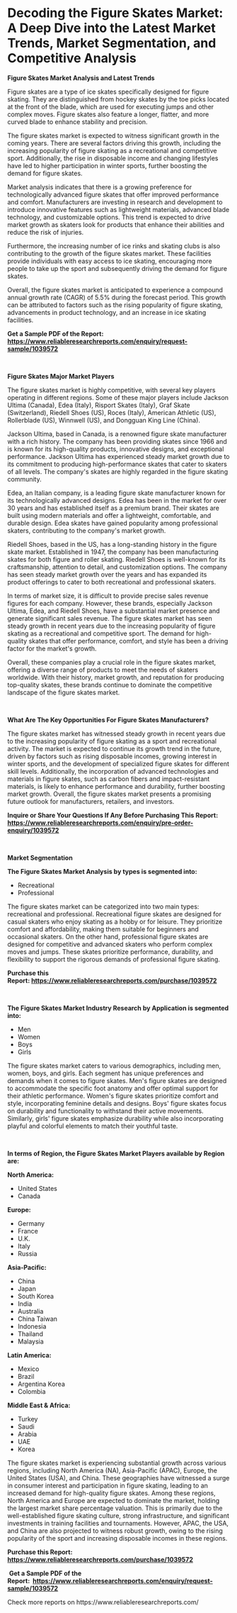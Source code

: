 <p><h1>Decoding the Figure Skates Market: A Deep Dive into the Latest Market Trends, Market Segmentation, and Competitive Analysis</h1></p><p><strong>Figure Skates Market Analysis and Latest Trends</strong></p>
<p><p>Figure skates are a type of ice skates specifically designed for figure skating. They are distinguished from hockey skates by the toe picks located at the front of the blade, which are used for executing jumps and other complex moves. Figure skates also feature a longer, flatter, and more curved blade to enhance stability and precision.</p><p>The figure skates market is expected to witness significant growth in the coming years. There are several factors driving this growth, including the increasing popularity of figure skating as a recreational and competitive sport. Additionally, the rise in disposable income and changing lifestyles have led to higher participation in winter sports, further boosting the demand for figure skates.</p><p>Market analysis indicates that there is a growing preference for technologically advanced figure skates that offer improved performance and comfort. Manufacturers are investing in research and development to introduce innovative features such as lightweight materials, advanced blade technology, and customizable options. This trend is expected to drive market growth as skaters look for products that enhance their abilities and reduce the risk of injuries.</p><p>Furthermore, the increasing number of ice rinks and skating clubs is also contributing to the growth of the figure skates market. These facilities provide individuals with easy access to ice skating, encouraging more people to take up the sport and subsequently driving the demand for figure skates.</p><p>Overall, the figure skates market is anticipated to experience a compound annual growth rate (CAGR) of 5.5% during the forecast period. This growth can be attributed to factors such as the rising popularity of figure skating, advancements in product technology, and an increase in ice skating facilities.</p></p>
<p><strong>Get a Sample PDF of the Report:&nbsp; <a href="https://www.reliableresearchreports.com/enquiry/request-sample/1039572">https://www.reliableresearchreports.com/enquiry/request-sample/1039572</a></strong></p>
<p>&nbsp;</p>
<p><strong>Figure Skates Major Market Players</strong></p>
<p><p>The figure skates market is highly competitive, with several key players operating in different regions. Some of these major players include Jackson Ultima (Canada), Edea (Italy), Risport Skates (Italy), Graf Skate (Switzerland), Riedell Shoes (US), Roces (Italy), American Athletic (US), Rollerblade (US), Winnwell (US), and Dongguan King Line (China).</p><p>Jackson Ultima, based in Canada, is a renowned figure skate manufacturer with a rich history. The company has been providing skates since 1966 and is known for its high-quality products, innovative designs, and exceptional performance. Jackson Ultima has experienced steady market growth due to its commitment to producing high-performance skates that cater to skaters of all levels. The company's skates are highly regarded in the figure skating community.</p><p>Edea, an Italian company, is a leading figure skate manufacturer known for its technologically advanced designs. Edea has been in the market for over 30 years and has established itself as a premium brand. Their skates are built using modern materials and offer a lightweight, comfortable, and durable design. Edea skates have gained popularity among professional skaters, contributing to the company's market growth.</p><p>Riedell Shoes, based in the US, has a long-standing history in the figure skate market. Established in 1947, the company has been manufacturing skates for both figure and roller skating. Riedell Shoes is well-known for its craftsmanship, attention to detail, and customization options. The company has seen steady market growth over the years and has expanded its product offerings to cater to both recreational and professional skaters.</p><p>In terms of market size, it is difficult to provide precise sales revenue figures for each company. However, these brands, especially Jackson Ultima, Edea, and Riedell Shoes, have a substantial market presence and generate significant sales revenue. The figure skates market has seen steady growth in recent years due to the increasing popularity of figure skating as a recreational and competitive sport. The demand for high-quality skates that offer performance, comfort, and style has been a driving factor for the market's growth.</p><p>Overall, these companies play a crucial role in the figure skates market, offering a diverse range of products to meet the needs of skaters worldwide. With their history, market growth, and reputation for producing top-quality skates, these brands continue to dominate the competitive landscape of the figure skates market.</p></p>
<p>&nbsp;</p>
<p><strong>What Are The Key Opportunities For Figure Skates Manufacturers?</strong></p>
<p><p>The figure skates market has witnessed steady growth in recent years due to the increasing popularity of figure skating as a sport and recreational activity. The market is expected to continue its growth trend in the future, driven by factors such as rising disposable incomes, growing interest in winter sports, and the development of specialized figure skates for different skill levels. Additionally, the incorporation of advanced technologies and materials in figure skates, such as carbon fibers and impact-resistant materials, is likely to enhance performance and durability, further boosting market growth. Overall, the figure skates market presents a promising future outlook for manufacturers, retailers, and investors.</p></p>
<p><strong>Inquire or Share Your Questions If Any Before Purchasing This Report: <a href="https://www.reliableresearchreports.com/enquiry/pre-order-enquiry/1039572">https://www.reliableresearchreports.com/enquiry/pre-order-enquiry/1039572</a></strong></p>
<p>&nbsp;</p>
<p><strong>Market Segmentation</strong></p>
<p><strong>The Figure Skates Market Analysis by types is segmented into:</strong></p>
<p><ul><li>Recreational</li><li>Professional</li></ul></p>
<p><p>The figure skates market can be categorized into two main types: recreational and professional. Recreational figure skates are designed for casual skaters who enjoy skating as a hobby or for leisure. They prioritize comfort and affordability, making them suitable for beginners and occasional skaters. On the other hand, professional figure skates are designed for competitive and advanced skaters who perform complex moves and jumps. These skates prioritize performance, durability, and flexibility to support the rigorous demands of professional figure skating.</p></p>
<p><strong>Purchase this Report:&nbsp;<a href="https://www.reliableresearchreports.com/purchase/1039572">https://www.reliableresearchreports.com/purchase/1039572</a></strong></p>
<p>&nbsp;</p>
<p><strong>The Figure Skates Market Industry Research by Application is segmented into:</strong></p>
<p><ul><li>Men</li><li>Women</li><li>Boys</li><li>Girls</li></ul></p>
<p><p>The figure skates market caters to various demographics, including men, women, boys, and girls. Each segment has unique preferences and demands when it comes to figure skates. Men's figure skates are designed to accommodate the specific foot anatomy and offer optimal support for their athletic performance. Women's figure skates prioritize comfort and style, incorporating feminine details and designs. Boys' figure skates focus on durability and functionality to withstand their active movements. Similarly, girls' figure skates emphasize durability while also incorporating playful and colorful elements to match their youthful taste.</p></p>
<p>&nbsp;</p>
<p><strong>In terms of Region, the Figure Skates Market Players available by Region are:</strong></p>
<p>
    <p> <strong> North America: </strong>
        <ul>
            <li>United States</li>
            <li>Canada</li>
        </ul>
        </p> 
    <p> <strong> Europe: </strong>
        <ul>
            <li>Germany</li>
            <li>France</li>
            <li>U.K.</li>
            <li>Italy</li>
            <li>Russia</li>
        </ul>
        </p> 
    <p> <strong> Asia-Pacific: </strong>
        <ul>
            <li>China</li>
            <li>Japan</li>
            <li>South Korea</li>
            <li>India</li>
            <li>Australia</li>
            <li>China Taiwan</li>
            <li>Indonesia</li>
            <li>Thailand</li>
            <li>Malaysia</li>
        </ul>
        </p> 
    <p> <strong> Latin America: </strong>
        <ul>
            <li>Mexico</li>
            <li>Brazil</li>
            <li>Argentina Korea</li>
            <li>Colombia</li>
        </ul>
        </p> 
    <p> <strong> Middle East & Africa: </strong>
        <ul>
            <li>Turkey</li>
            <li>Saudi</li>
            <li>Arabia</li>
            <li>UAE</li>
            <li>Korea</li>
        </ul>
    </p>
    </p>
<p><p>The figure skates market is experiencing substantial growth across various regions, including North America (NA), Asia-Pacific (APAC), Europe, the United States (USA), and China. These geographies have witnessed a surge in consumer interest and participation in figure skating, leading to an increased demand for high-quality figure skates. Among these regions, North America and Europe are expected to dominate the market, holding the largest market share percentage valuation. This is primarily due to the well-established figure skating culture, strong infrastructure, and significant investments in training facilities and tournaments. However, APAC, the USA, and China are also projected to witness robust growth, owing to the rising popularity of the sport and increasing disposable incomes in these regions.</p></p>
<p><strong>Purchase this Report: <a href="https://www.reliableresearchreports.com/purchase/1039572">https://www.reliableresearchreports.com/purchase/1039572</a></strong></p>
<p>&nbsp;<strong>Get a Sample PDF of the Report:&nbsp;&nbsp;<a href="https://www.reliableresearchreports.com/enquiry/request-sample/1039572">https://www.reliableresearchreports.com/enquiry/request-sample/1039572</a></strong></p>
<p><strong></strong></p>
<p>Check more reports on https://www.reliableresearchreports.com/</p>